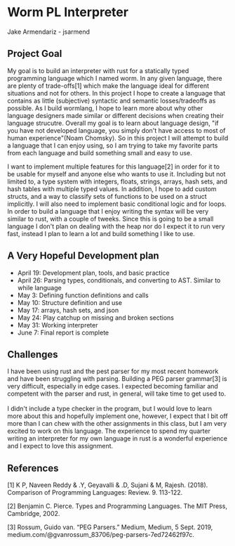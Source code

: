 # Worm PL Interpreter
Jake Armendariz - jsarmend

## Project Goal
My goal is to build an interpreter with rust for a statically typed programming language which I named worm. In any given language, there are plenty of trade-offs[1] which make the language ideal for different situations and not for others. In this project I hope to create a language that contains as little (subjective) syntactic and semantic losses/tradeoffs as possible. As I build wormlang, I hope to learn more about why other language designers made similar or different decisions when creating their language strucutre. Overall my goal is to learn about language design, "if you have not developed language, you simply don't have access to most of human experience"(Noam Chomsky). So in this project I will attempt to build a language that I can enjoy using, so I am trying to take my favorite parts from each language and build something small and easy to use. 

I want to implement multiple features for this language[2] in order for it to be usable for myself and anyone else who wants to use it. Including but not limited to, a type system with integers, floats, strings, arrays, hash sets, and hash tables with multiple typed values. In addition, I hope to add custom structs, and a way to classify sets of functions to be used on a struct implicitly. I will also need to implement basic conditional logic and for loops. In order to build a language that I enjoy writing the syntax will be very similar to rust, with a couple of tweeks. Since this is going to be a small language I don't plan on dealing with the heap nor do I expect it to run very fast, instead I plan to learn a lot and build something I like to use.

## A Very Hopeful Development plan
- April 19: Development plan, tools, and basic practice
- April 26: Parsing types, conditionals, and converting to AST. Similar to while language
- May 3: Defining function definitions and calls
- May 10: Structure definition and use
- May 17: arrays, hash sets, and json
- May 24: Play catchup on missing and broken sections
- May 31: Working interpreter
- June 7: Final report is complete

## Challenges
I have been using rust and the pest parser for my most recent homework and have been struggling with parsing. Building a PEG parser grammar[3] is very difficult, especially in edge cases. I expected becoming familiar and competent with the parser and rust, in general, will take time to get used to.
<br><br>
I didn't include a type checker in the program, but I would love to learn more about this and hopefully implement one, however, I expect that I bit off more than I can chew with the other assignments in this class, but I am very excited to work on this language. The experience to spend my quarter writing an interpreter for my own language in rust is a wonderful experience and I expect to love this assignment.

## References
[1] K P, Naveen Reddy & .Y, Geyavalli & .D, Sujani & M, Rajesh. (2018). Comparison of Programming Languages: Review. 9. 113-122. 

[2] Benjamin C. Pierce. Types and Programming Languages. The MIT Press, Cambridge,
2002.

[3] Rossum, Guido van. “PEG Parsers.” Medium, Medium, 5 Sept. 2019, medium.com/@gvanrossum_83706/peg-parsers-7ed72462f97c. 
